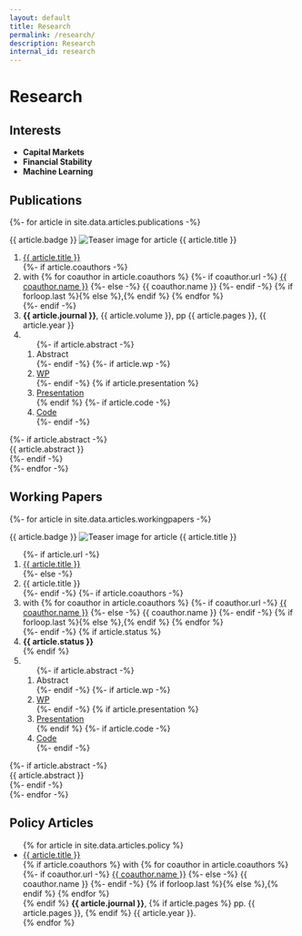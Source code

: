 ```yaml
---
layout: default
title: Research
permalink: /research/
description: Research
internal_id: research
---
```


# Research

## Interests

- **Capital Markets**
- **Financial Stability**
- **Machine Learning**

<h2 id="publications">Publications</h2>

{%- for article in site.data.articles.publications -%}
<div class="publications">
  <div class="pub-row">
    <div class="pub-teaser">
      <span class="badge">{{ article.badge }}</span>
      <picture>
        <source srcset="{{ site.baseurl }}/assets/files/articles/{{ article.id }}/teaser.{{ article.teaser_file_extension }}" type="image/{{ article.teaser_file_extension }}">
        <source srcset="{{ site.baseurl }}/assets/files/articles/{{ article.id }}/teaser.webp" type="image/webp">
        <img src="{{ site.baseurl }}/assets/files/articles/{{ article.id }}/teaser.webp" alt="Teaser image for article {{ article.title }}" >
      </picture>
    </div>
    <div class="pub-details">
      <ol>
        <li class="title"><a href="{{ article.url }}" target="_blank" rel="noopener">{{ article.title }}</a></li>
        {%- if article.coauthors -%}
        <li class="author">with
          {% for coauthor in article.coauthors %}
          {%- if coauthor.url -%}
          <a href="{{ coauthor.url }}" target="_blank" rel="noopener">{{ coauthor.name }}</a>
          {%- else -%}
          {{ coauthor.name }}
          {%- endif -%}
          {% if forloop.last %}{% else %},{% endif %}
          {% endfor %}
        </li>
        {%- endif -%}
        <li class="periodical"><strong>{{ article.journal }}</strong>, {{ article.volume }}, pp {{ article.pages }}, {{ article.year }}</li>
        <li class="links">
          <ol>
            {%- if article.abstract -%}
            <li><a class="btn show-abstract" role="button">Abstract</a></li>
            {%- endif -%}
            {%- if article.wp -%}
            <li><a href="{{ article.wp }}" class="btn" role="button">WP</a></li>
            {%- endif -%}
            {% if article.presentation %}
            <li><a href="{{ site.baseurl }}/assets/files/articles/{{ article.id }}/{{ article.presentation }}" class="btn" role="button">Presentation</a></li>
            {% endif %}
            {%- if article.code -%}
            <li><a href="{{ article.code }}" class="btn" role="button">Code</a></li>
            {%- endif -%}
          </ol>
        </li>
      </ol>
    </div>
  </div>
  {%- if article.abstract -%}
  <div class="abstract-hidden">
    {{ article.abstract }}
  </div>
  {%- endif -%}
</div>
{%- endfor -%}


<h2 id="working-papers">Working Papers</h2>

{%- for article in site.data.articles.workingpapers -%}
<div class="publications">
  <div class="pub-row">
    <div class="pub-teaser">
      <span class="badge">{{ article.badge }}</span>
      <picture>
        <source srcset="{{ site.baseurl }}/assets/files/articles/{{ article.id }}/teaser.{{ article.teaser_file_extension }}" type="image/{{ article.teaser_file_extension }}">
        <source srcset="{{ site.baseurl }}/assets/files/articles/{{ article.id }}/teaser.webp" type="image/webp">
        <img src="{{ site.baseurl }}/assets/files/articles/{{ article.id }}/teaser.webp" alt="Teaser image for article {{ article.title }}" >
      </picture>
    </div>
    <div class="pub-details">
      <ol>
        {%- if article.url -%}
        <li class="title"><a href="{{ article.url }}" target="_blank" rel="noopener">{{ article.title }}</a></li>
        {%- else -%}
        <li class="title">{{ article.title }}</li>
        {%- endif -%}
        {%- if article.coauthors -%}
        <li class="author">with
          {% for coauthor in article.coauthors %}
          {%- if coauthor.url -%}
          <a href="{{ coauthor.url }}" target="_blank" rel="noopener">{{ coauthor.name }}</a>
          {%- else -%}
          {{ coauthor.name }}
          {%- endif -%}
          {% if forloop.last %}{% else %},{% endif %}
          {% endfor %}
        </li>
        {%- endif -%}
        {% if article.status %}
        <li class="periodical"><strong>{{ article.status }}</strong></li>
        {% endif %}
        <li class="links">
          <ol>
            {%- if article.abstract -%}
            <li><a class="btn show-abstract" role="button">Abstract</a></li>
            {%- endif -%}
            {%- if article.wp -%}
            <li><a href="{{ article.wp }}" class="btn" role="button">WP</a></li>
            {%- endif -%}
            {% if article.presentation %}
            <li><a href="{{ site.baseurl }}/assets/files/articles/{{ article.id }}/{{ article.presentation }}" class="btn" role="button">Presentation</a></li>
            {% endif %}
            {%- if article.code -%}
            <li><a href="{{ article.code }}" class="btn" role="button">Code</a></li>
            {%- endif -%}
          </ol>
        </li>
      </ol>
    </div>
  </div>
  {%- if article.abstract -%}
  <div class="abstract-hidden">
    {{ article.abstract }}
  </div>
  {%- endif -%}
</div>
{%- endfor -%}


<h2 id="policy">Policy Articles</h2>

<div class="publications">
  <ul>
  {% for article in site.data.articles.policy %}
    <li>
      <a href="{{ article.url }}" target="_blank" rel="noopener">{{ article.title }}</a>
      <br>
      {% if article.coauthors %}
      with
        {% for coauthor in article.coauthors %}
        {%- if coauthor.url -%}
        <a href="{{ coauthor.url }}" target="_blank" rel="noopener">{{ coauthor.name }}</a>
        {%- else -%}
        {{ coauthor.name }}
        {%- endif -%}
        {% if forloop.last %}{% else %},{% endif %}
        {% endfor %}
        <br>
      {% endif %}
      <strong>{{ article.journal }}</strong>,
      {% if article.pages %}
      pp. {{ article.pages }},
      {% endif %}
      {{ article.year }}.
    </li>
  {% endfor %}
  </ul>
</div>